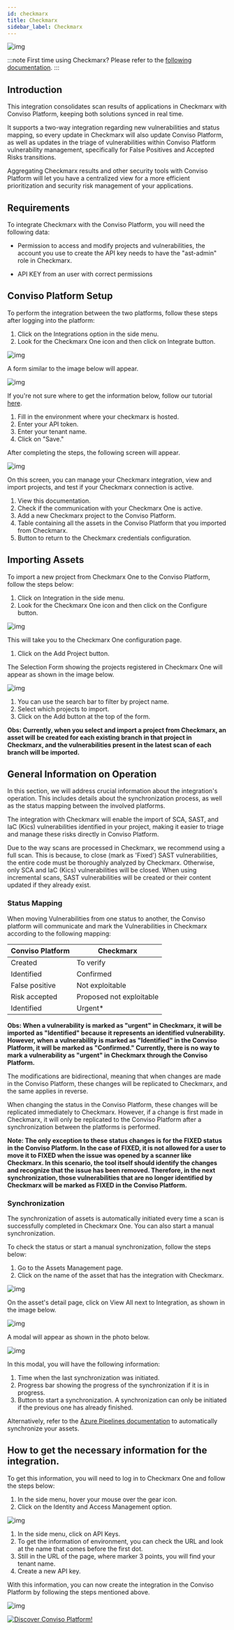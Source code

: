 ```yaml
---
id: checkmarx
title: Checkmarx
sidebar_label: Checkmarx
---
```


<div style={{textAlign: 'center'}}>

![img](../../static/img/integration_checkmarx.png)

</div>


:::note
First time using Checkmarx? Please refer to the [following documentation](https://checkmarx.com/resource/documents/en/34965-68517-checkmarx-one-user-guide.html).
:::

## Introduction

This integration consolidates scan results of applications in Checkmarx with Conviso Platform, keeping both solutions synced in real time.

It supports a two-way integration regarding new vulnerabilities and status mapping, so every update in Checkmarx will also update Conviso Platform, as well as updates in the triage of vulnerabilities within Conviso Platform vulnerability management, specifically for False Positives and Accepted Risks transitions.

Aggregating Checkmarx results and other security tools with Conviso Platform will let you have a centralized view for a more efficient prioritization and security risk management of your applications. 

## Requirements

To integrate Checkmarx with the Conviso Platform, you will need the following data:

- Permission to access and modify projects and vulnerabilities, the account you use to create the API key needs to have the "ast-admin" role in Checkmarx.

- API KEY from an user with correct permissions 

## Conviso Platform Setup

To perform the integration between the two platforms, follow these steps after logging into the platform:

1. Click on the Integrations option in the side menu.
2. Look for the Checkmarx One icon and then click on Integrate button.

<div style={{textAlign: 'center'}}>

![img](../../static/img/checkmarx-img1.png)

</div>

A form similar to the image below will appear.

<div style={{textAlign: 'center'}}>

![img](../../static/img/checkmarx-img2.png)

</div>

If you're not sure where to get the information below, follow our tutorial [here](#how-to-get-the-necessary-information-for-the-integration).

1. Fill in the environment where your checkmarx is hosted.
2. Enter your API token.
3. Enter your tenant name.
4. Click on "Save."

After completing the steps, the following screen will appear.

<div style={{textAlign: 'center'}}>

![img](../../static/img/checkmarx-img3.png)

</div>

On this screen, you can manage your Checkmarx integration, view and import projects, and test if your Checkmarx connection is active.

1. View this documentation.
2. Check if the communication with your Checkmarx One is active.
3. Add a new Checkmarx project to the Conviso Platform.
4. Table containing all the assets in the Conviso Platform that you imported from Checkmarx.
5. Button to return to the Checkmarx credentials configuration.


## Importing Assets

To import a new project from Checkmarx One to the Conviso Platform, follow the steps below:
1. Click on Integration in the side menu.
2. Look for the Checkmarx One icon and then click on the Configure button.

<div style={{textAlign: 'center'}}>

![img](../../static/img/checkmarx-img9.png)

</div>

This will take you to the Checkmarx One configuration page.

1. Click on the Add Project button.

The Selection Form showing the projects registered in Checkmarx One will appear as shown in the image below.

<div style={{textAlign: 'center'}}>

![img](../../static/img/checkmarx-img4.png)

</div>

1. You can use the search bar to filter by project name.
2. Select which projects to import.
3. Click on the Add button at the top of the form.

**Obs: Currently, when you select and import a project from Checkmarx, an asset will be created for each existing branch in that project in Checkmarx, and the vulnerabilities present in the latest scan of each branch will be imported.**

## General Information on Operation

In this section, we will address crucial information about the integration's operation. This includes details about the synchronization process, as well as the status mapping between the involved platforms.

The integration with Checkmarx will enable the import of SCA, SAST, and IaC (Kics) vulnerabilities identified in your project, making it easier to triage and manage these risks directly in Conviso Platform.

Due to the way scans are processed in Checkmarx, we recommend using a full scan. This is because, to close (mark as 'Fixed') SAST vulnerabilities, the entire code must be thoroughly analyzed by Checkmarx. Otherwise, only SCA and IaC (Kics) vulnerabilities will be closed. When using incremental scans, SAST vulnerabilities will be created or their content updated if they already exist.

### Status Mapping

When moving Vulnerabilities from one status to another, the Conviso platform will communicate and mark the Vulnerabilities in Checkmarx according to the following mapping:

<div style={{display: 'ruby-text'}}>

| Conviso Platform     | Checkmarx                |
|----------------------|--------------------------|
| Created              | To verify                |
| Identified           | Confirmed                |
| False positive       | Not exploitable          |
| Risk accepted        | Proposed not exploitable |
| Identified           | Urgent*                  |

</div>

**Obs: When a vulnerability is marked as "urgent" in Checkmarx, it will be imported as "Identified" because it represents an identified vulnerability. However, when a vulnerability is marked as "Identified" in the Conviso Platform, it will be marked as "Confirmed." Currently, there is no way to mark a vulnerability as "urgent" in Checkmarx through the Conviso Platform.**

The modifications are bidirectional, meaning that when changes are made in the Conviso Platform, these changes will be replicated to Checkmarx, and the same applies in reverse.

When changing the status in the Conviso Platform, these changes will be replicated immediately to Checkmarx. However, if a change is first made in Checkmarx, it will only be replicated to the Conviso Platform after a synchronization between the platforms is performed.

**Note: The only exception to these status changes is for the FIXED status in the Conviso Platform. In the case of FIXED, it is not allowed for a user to move it to FIXED when the issue was opened by a scanner like Checkmarx. In this scenario, the tool itself should identify the changes and recognize that the issue has been removed. Therefore, in the next synchronization, those vulnerabilities that are no longer identified by Checkmarx will be marked as FIXED in the Conviso Platform.**



### Synchronization

The synchronization of assets is automatically initiated every time a scan is successfully completed in Checkmarx One. You can also start a manual synchronization.

To check the status or start a manual synchronization, follow the steps below:

1. Go to the Assets Management page.
2. Click on the name of the asset that has the integration with Checkmarx.

<div style={{textAlign: 'center'}}>

![img](../../static/img/checkmarx-img11.png)

</div>


On the asset's detail page, click on View All next to Integration, as shown in the image below.

<div style={{textAlign: 'center'}}>

![img](../../static/img/checkmarx-img5.png)

</div>

A modal will appear as shown in the photo below.

<div style={{textAlign: 'center'}}>

![img](../../static/img/checkmarx-img6.png)

</div>

In this modal, you will have the following information:
1. Time when the last synchronization was initiated.
2. Progress bar showing the progress of the synchronization if it is in progress.
3. Button to start a synchronization. A synchronization can only be initiated if the previous one has already finished.

Alternatively, refer to the [Azure Pipelines documentation](../integrations/azure-pipelines-cli.md#importing-and-synchronizing-assets-from-external-scanners) to automatically synchronize your assets.

## How to get the necessary information for the integration.

To get this information, you will need to log in to Checkmarx One and follow the steps below:

1. In the side menu, hover your mouse over the gear icon.
2. Click on the Identity and Access Management option.

<div style={{textAlign: 'center'}}>

![img](../../static/img/checkmarx-img7.png)

</div>

1. In the side menu, click on API Keys.
2. To get the information of environment, you can check the URL and look at the name that comes before the first dot.
3. Still in the URL of the page, where marker 3 points, you will find your tenant name.
4. Create a new API key.

With this information, you can now create the integration in the Conviso Platform by following the steps mentioned above.

<div style={{textAlign: 'center'}}>

![img](../../static/img/checkmarx-img8.png)

</div>

[![Discover Conviso Platform!](https://no-cache.hubspot.com/cta/default/5613826/interactive-125788977029.png)](https://cta-service-cms2.hubspot.com/web-interactives/public/v1/track/redirect?encryptedPayload=AVxigLKtcWzoFbzpyImNNQsXC9S54LjJuklwM39zNd7hvSoR%2FVTX%2FXjNdqdcIIDaZwGiNwYii5hXwRR06puch8xINMyL3EXxTMuSG8Le9if9juV3u%2F%2BX%2FCKsCZN1tLpW39gGnNpiLedq%2BrrfmYxgh8G%2BTcRBEWaKasQ%3D&webInteractiveContentId=125788977029&portalId=5613826)